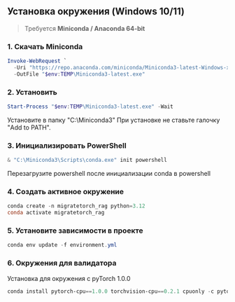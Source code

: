 ## Установка окружения (Windows 10/11)

> Требуется **Miniconda / Anaconda 64-bit**  

### 1. Скачать Miniconda

```powershell
Invoke-WebRequest `
  -Uri "https://repo.anaconda.com/miniconda/Miniconda3-latest-Windows-x86_64.exe" `
  -OutFile "$env:TEMP\Miniconda3-latest.exe"
```

### 2. Установить

```powershell
Start-Process "$env:TEMP\Miniconda3-latest.exe" -Wait
```
Установите в папку "C:\Miniconda3\"
При установке не ставьте галочку "Add to PATH".

### 3. Инициализировать PowerShell
```powershell
& "C:\Miniconda3\Scripts\conda.exe" init powershell
```
Перезагрузите powershell после инициализации conda в powershell

### 4. Создать активное окружение
```powershell
conda create -n migratetorch_rag python=3.12
conda activate migratetorch_rag
```

### 5. Установите зависимости в проекте
```powershell
conda env update -f environment.yml
```

### 6. Окружения для валидатора

Установка для окружения c pyTorch 1.0.0
```powershell
conda install pytorch-cpu==1.0.0 torchvision-cpu==0.2.1 cpuonly -c pytorch
```